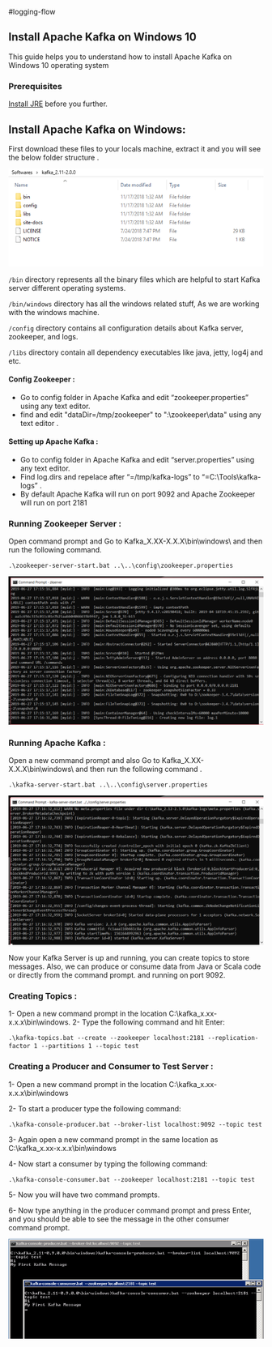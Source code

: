 #logging-flow

## Install Apache Kafka on Windows 10
This guide helps you to understand how to install Apache Kafka on Windows 10 operating system

### Prerequisites
[Install JRE](https://www.oracle.com/technetwork/pt/java/javase/downloads/jdk8-downloads-2133151.html) before you further.

## Install Apache Kafka on Windows:
First download these files to your locals machine, extract it and you will see the below folder structure .

![apache kafka folders](Apache-Kafka-files.png "This Image About kafka folders")

`/bin` directory represents all the binary files which are helpful to start Kafka server different operating systems.

`/bin/windows` directory has all the windows related stuff, As we are working with the windows machine. 

`/config` directory contains all configuration details about Kafka server, zookeeper, and logs. 

`/libs` directory contain all dependency executables like java, jetty, log4j and etc.

#### Config Zookeeper :
* Go to config folder in Apache Kafka and edit “zookeeper.properties” using any text editor.
* find and edit "dataDir=/tmp/zookeeper" to ":\zookeeper\data" using any text editor .

#### Setting up Apache Kafka :
* Go to config folder in Apache Kafka and edit “server.properties” using any text editor.
* Find log.dirs and repelace after “=/tmp/kafka-logs” to “=C:\\Tools\\kafka-logs” .
* By default Apache Kafka will run on port 9092 and Apache Zookeeper will run on port 2181

### Running Zookeeper Server :
Open command prompt and Go to Kafka_X.XX-X.X.X\bin\windows\  and then run the following command.

    .\zookeeper-server-start.bat ..\..\config\zookeeper.properties
    
![starting zookeeper server](zookeeper-start.png "This Image About Starting zookeeper")    

### Running Apache Kafka :
Open a new command prompt and also Go to Kafka_X.XX-X.X.X\bin\windows\  and then run the following command .

    .\kafka-server-start.bat ..\..\config\server.properties
    
![starting kafka server](kafka-start.png "This Image About Starting kafka server")
    

Now your Kafka Server is up and running, you can create topics to store messages. Also, we can produce or consume data from Java or Scala code or directly from the command prompt. and running on port 9092.
 
### Creating Topics :
1- Open a new command prompt in the location C:\kafka_x.xx-x.x.x\bin\windows.
2- Type the following command and hit Enter:
    
    .\kafka-topics.bat --create --zookeeper localhost:2181 --replication-factor 1 --partitions 1 --topic test
    
### Creating a Producer and Consumer to Test Server :
1- Open a new command prompt in the location C:\kafka_x.xx-x.x.x\bin\windows 
 
2- To start a producer type the following command:
 
    .\kafka-console-producer.bat --broker-list localhost:9092 --topic test
    
3- Again open a new command prompt in the same location as C:\kafka_x.xx-x.x.x\bin\windows
 
4- Now start a consumer by typing the following command:
 
    .\kafka-console-consumer.bat --zookeeper localhost:2181 --topic test
    
5- Now you will have two command prompts.

6- Now type anything in the producer command prompt and press Enter, and you should be able to see the message in the other consumer command prompt.
 
![producer consumer messages](producer_consumer.png "This Image About producer consumer messages")